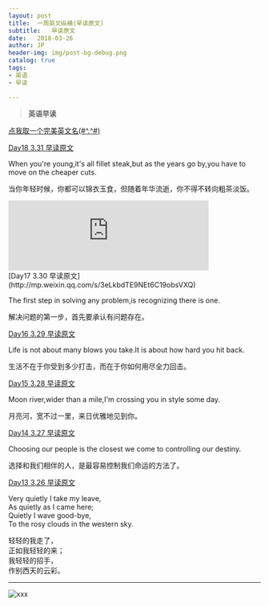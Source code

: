 ```yaml
---
layout: post
title:  一周英文纵横(早读原文)
subtitle:   早读原文
date:   2018-03-26
author: JP
header-img: img/post-bg-debug.png
catalog: true
tags:
- 英语
- 早读

---
```


>  **英语早读** 

[点我取一个完美英文名(#^.^#)](http://ename.shanbay.com.cn)

[Day18 3.31 早读原文](http://mp.weixin.qq.com/s/IIQF8Tf4Ce36UfRTugxMTg)

When you're young,it's all fillet steak,but as the years go by,you have to move on the cheaper cuts.

当你年轻时候，你都可以锦衣玉食，但随着年华流逝，你不得不转向粗茶淡饭。

<audio style="height:10;width:10;display:none" autoplay="0" src="https://res.wx.qq.com/voice/getvoice?mediaid=MzI4OTAyODUxNF8yNjUzNTEzMDQy">
</audio>
<div align=life> 
<iframe frameborder="no" marginwidth="0" marginheight="0" width=400 height=140 src="https://res.wx.qq.com/voice/getvoice?mediaid=MzI4OTAyODUxNF8yNjUzNTEzMDQy"></iframe>
</div>
[Day17 3.30 早读原文](http://mp.weixin.qq.com/s/3eLkbdTE9NEt6C19obsVXQ)

The first step in solving any problem,is recognizing there is one.

解决问题的第一步，首先要承认有问题存在。

[Day16 3.29 早读原文](http://mp.weixin.qq.com/s/DXNQb1fLyM1Sd63R7PfJ-w)

Life is not about many blows you take.It is about how hard you hit back.

生活不在于你受到多少打击，而在于你如何用尽全力回击。

[Day15 3.28 早读原文](http://mp.weixin.qq.com/s/ZM6lrtOK3H4VWxfz0_JXDA)

Moon river,wider than a mile,I'm crossing you in style some day.

月亮河，宽不过一里，来日优雅地见到你。

[Day14 3.27 早读原文](http://mp.weixin.qq.com/s/ZM6lrtOK3H4VWxfz0_JXDA)

Choosing our people is the closest we come to controlling our destiny. 

选择和我们相伴的人，是最容易控制我们命运的方法了。

[Day13 3.26 早读原文](http://mp.weixin.qq.com/s/H9AU4lNDxr3m4gkzBGHRTw)

Very quietly I take my leave,<br> As quietly as I came here;<br> Quietly I wave good-bye,<br> To the rosy clouds in the western sky.

轻轻的我走了，<br>正如我轻轻的来；<br>我轻轻的招手，<br>作别西天的云彩。


---



![xxx](http://img07.tooopen.com/images/20170316/tooopen_sy_201956178977.jpg)